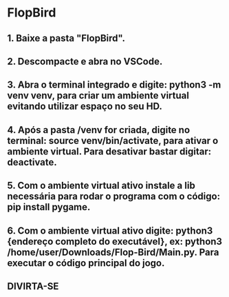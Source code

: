 # FlopBird

## 1. Baixe a pasta "FlopBird".
## 2. Descompacte e abra no VSCode.
## 3. Abra o terminal integrado e digite: python3 -m venv venv, para criar um ambiente virtual evitando utilizar espaço no seu HD.
## 4. Após a pasta /venv for criada, digite no terminal: source venv/bin/activate, para ativar o ambiente virtual. Para desativar bastar digitar: deactivate.
## 5. Com o ambiente virtual ativo instale a lib necessária para rodar o programa com o código: pip install pygame.
## 6. Com o ambiente virtual ativo digite: python3 {endereço completo do executável}, ex: python3 /home/user/Downloads/Flop-Bird/Main.py. Para executar o código principal do jogo.
## DIVIRTA-SE
